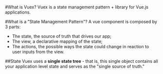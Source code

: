#What is Vuex?
Vuex is a state management pattern + library for Vue.js applications.

#What is a "State Management Pattern"?
A vue component is composed by 3 parts:
- The state, the source of truth that drives our app;
- The view, a declarative mapping of the state;
- The actions, the possible ways the state could change in reaction to user inputs from the view.

##State
Vuex uses a **single state tree** - that is, this single object contains all your application level state and serves as the "single source of truth." 
